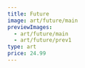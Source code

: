 ```yaml
---
title: Future
image: art/future/main
previewImages:
  - art/future/main
  - art/future/prev1
type: art
price: 24.99
---
```

